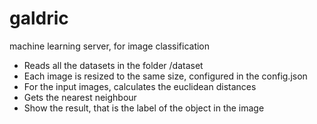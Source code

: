 # galdric
machine learning server, for image classification



 - Reads all the datasets in the folder /dataset
 - Each image is resized to the same size, configured in the config.json
 - For the input images, calculates the euclidean distances
 - Gets the nearest neighbour
 - Show the result, that is the label of the object in the image
